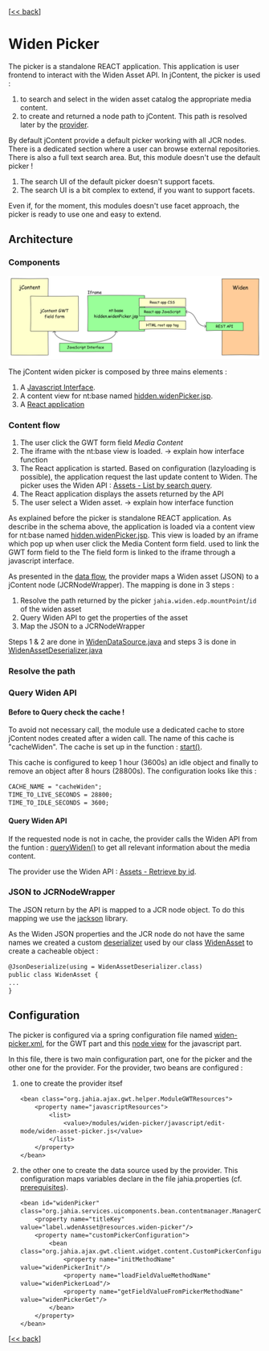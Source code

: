 \[[<< back](../../README.md)\]
# Widen Picker
The picker is a standalone REACT application. This application is user frontend to interact with the Widen Asset API.
In jContent, the picker is used :
1. to search and select in the widen asset catalog the appropriate media content.
2. to create and returned a node path to jContent. This path is resolved later by the [provider](./provider.md).

By default jContent provide a default picker working with all JCR nodes. There is a dedicated section where
a user can browse external repositories. There is also a full text search area.
But, this module doesn't use the default picker !
1. The search UI of the default picker doesn't support facets.
2. The search UI is a bit complex to extend, if you want to support facets.

Even if, for the moment, this modules doesn't use facet approach,
the picker is ready to use one and easy to extend.

## Architecture

### Components
![](../images/pickerarch.png)

The jContent widen picker is composed by three mains elements :
1. A [Javascript Interface](../../src/main/resources/javascript/edit-mode/widen-asset-picker.js).
2. A content view for nt:base named [hidden.widenPicker.jsp](../../src/main/resources/nt_base/html/base.hidden.widenPicker.jsp).
3. A [React application](../../src/REACT/src/index.js)


### Content flow
1. The user click the GWT form field *Media Content*
2. The iframe with the nt:base view is loaded. -> explain how interface function
3. The React application is started. Based on configuration (lazyloading is possible), the application
request the last update content to Widen. The picker uses the Widen API :
[Assets - List by search query](https://widenv2.docs.apiary.io/#reference/assets/assets/list-by-search-query).
4. The React application displays the assets returned by the API
5. The user select a Widen asset. -> explain how interface function


As explained before the picker is standalone REACT application. As describe in the schema above, the application
is loaded via a content view for nt:base named [hidden.widenPicker.jsp](../../src/main/resources/nt_base/html/base.hidden.widenPicker.jsp).
This view is loaded by an iframe which pop up when user click the Media Content form field.
used to link the GWT form field to the 
The field form is linked to the iframe through a javascript interface.


As presented in the [data flow](../../README.md#data-flow), the provider maps a Widen asset (JSON) to a jContent node (JCRNodeWrapper).
The mapping is done in 3 steps :
1. Resolve the path returned by the picker `jahia.widen.edp.mountPoint`/`id` of the widen asset
2. Query Widen API to get the properties of the asset
3. Map the JSON to a JCRNodeWrapper

Steps 1 & 2 are done in [WidenDataSource.java](../../src/main/java/org/jahia/se/modules/widenprovider/WidenDataSource.java)
and steps 3 is done in [WidenAssetDeserializer.java](../../src/main/java/org/jahia/se/modules/widenprovider/model/WidenAssetDeserializer.java)
### Resolve the path

### Query Widen API

#### Before to Query check the cache !
To avoid not necessary call, the module use a dedicated
cache to store jContent nodes created after a widen call. The name of this cache is "cacheWiden".
The cache is set up in the function :
[start()](../../src/main/java/org/jahia/se/modules/widenprovider/WidenDataSource.java).

This cache is configured to keep 1 hour (3600s) an idle object and finally to remove an object after 8 hours (28800s).
The configuration looks like this :
```
CACHE_NAME = "cacheWiden";
TIME_TO_LIVE_SECONDS = 28800;
TIME_TO_IDLE_SECONDS = 3600;
```

#### Query Widen API
If the requested node is not in cache, the provider calls the Widen API from the funtion : [queryWiden()](../../src/main/java/org/jahia/se/modules/widenprovider/WidenDataSource.java)
to get all relevant information about the media content.

The provider use the Widen API : [Assets - Retrieve by id](https://widenv2.docs.apiary.io/#reference/assets/assets/retrieve-by-id).


### JSON to JCRNodeWrapper
The JSON return by the API is mapped to a JCR node object. To do this mapping we use the [jackson](https://github.com/FasterXML/jackson) library.

As the Widen JSON properties and the JCR node do not have the same names we created a custom
[deserializer](../../src/main/java/org/jahia/se/modules/widenprovider/model/WidenAssetDeserializer.java)
used by our class [WidenAsset](../../src/main/java/org/jahia/se/modules/widenprovider/model/WidenAsset.java)
to create a cacheable object :
```
@JsonDeserialize(using = WidenAssetDeserializer.class)
public class WidenAsset {
...
}
```

## Configuration
The picker is configured via a spring configuration file named [widen-picker.xml](../../src/main/resources/META-INF/spring/widen-picker.xml),
for the GWT part and this [node view](../../src/main/resources/nt_base/html/base.hidden.widenPicker.jsp) for the javascript part.


In this file, there is two main configuration part, one for the picker and the other one for the provider.
For the provider, two beans are configured :
 1. one to create the provider itsef
 
    ```
    <bean class="org.jahia.ajax.gwt.helper.ModuleGWTResources">
        <property name="javascriptResources">
            <list>
                <value>/modules/widen-picker/javascript/edit-mode/widen-asset-picker.js</value>
            </list>
        </property>
    </bean>
    ```
2. the other one to create the data source used by the provider. This configuration maps
variables declare in the file jahia.properties (cf. [prerequisites](../../README.md#prerequisites)).

    ```
    <bean id="widenPicker" class="org.jahia.services.uicomponents.bean.contentmanager.ManagerConfiguration">
        <property name="titleKey" value="label.wdenAsset@resources.widen-picker"/>
        <property name="customPickerConfiguration">
            <bean class="org.jahia.ajax.gwt.client.widget.content.CustomPickerConfiguration">
                <property name="initMethodName" value="widenPickerInit"/>
                <property name="loadFieldValueMethodName" value="widenPickerLoad"/>
                <property name="getFieldValueFromPickerMethodName" value="widenPickerGet"/>
            </bean>
        </property>
    </bean>
    ```
\[[<< back](../../README.md)\]